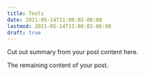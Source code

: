 ```yaml
---
title: Tools
date: 2021-05-14T11:08:02-06:00
lastmod: 2021-05-14T11:08:02-06:00
draft: true
---
```


Cut out summary from your post content here.

<!--more-->

The remaining content of your post.
